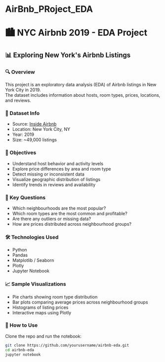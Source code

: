 # AirBnb_PRoject_EDA
# 🏙️ NYC Airbnb 2019 - EDA Project

## 📊 Exploring New York's Airbnb Listings


### 🔍 Overview

This project is an exploratory data analysis (EDA) of Airbnb listings in New York City in 2019.  
The dataset includes information about hosts, room types, prices, locations, and reviews.

### 📁 Dataset Info

- Source: [Inside Airbnb](http://insideairbnb.com/)
- Location: New York City, NY
- Year: 2019
- Size: ~49,000 listings

### 🎯 Objectives

- Understand host behavior and activity levels
- Explore price differences by area and room type
- Detect missing or inconsistent data
- Visualize geographic distribution of listings
- Identify trends in reviews and availability

### 📌 Key Questions

- Which neighbourhoods are the most popular?
- Which room types are the most common and profitable?
- Are there any outliers or missing data?
- How are prices distributed across neighbourhood groups?

### 🛠️ Technologies Used

- Python
- Pandas
- Matplotlib / Seaborn
- Plotly
- Jupyter Notebook

### 📈 Sample Visualizations

- Pie charts showing room type distribution
- Bar plots comparing average prices across neighbourhood groups
- Histograms of listing prices
- Interactive maps using Plotly

### 📄 How to Use

Clone the repo and run the notebook:

```bash
git clone https://github.com/yourusername/airbnb-eda.git
cd airbnb-eda
jupyter notebook

